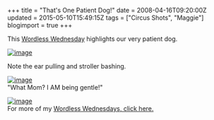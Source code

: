 +++
title = "That's One Patient Dog!"
date = 2008-04-16T09:20:00Z
updated = 2015-05-10T15:49:15Z
tags = ["Circus Shots", "Maggie"]
blogimport = true 
+++


This [Wordless Wednesday](http://www.5minutesformom.com/3223/ww-olivia-teething-on-sophia/) highlights our very patient dog.  


  
[![image](http://bp2.blogger.com/_CPk-Aq1-YMw/SAX9liNJaII/AAAAAAAAAZQ/BX7klqRhEVQ/s320/just+a+little+ear+pulling.JPG)](http://bp2.blogger.com/_CPk-Aq1-YMw/SAX9liNJaII/AAAAAAAAAZQ/BX7klqRhEVQ/s1600-h/just+a+little+ear+pulling.JPG)  

Note the ear pulling and stroller bashing.  

[![image](http://bp0.blogger.com/_CPk-Aq1-YMw/SAX95CNJaJI/AAAAAAAAAZY/q_HqNcjSV3Y/s320/note+the+ear+pulling+and+stroller+bashing.JPG)](http://bp0.blogger.com/_CPk-Aq1-YMw/SAX95CNJaJI/AAAAAAAAAZY/q_HqNcjSV3Y/s1600-h/note+the+ear+pulling+and+stroller+bashing.JPG)  
"What Mom?  I AM being gentle!"  

[![image](http://bp0.blogger.com/_CPk-Aq1-YMw/SAX-LCNJaKI/AAAAAAAAAZg/MaZerH2v1lg/s320/What+mom,+i%27m+being+gentle.JPG)](http://bp0.blogger.com/_CPk-Aq1-YMw/SAX-LCNJaKI/AAAAAAAAAZg/MaZerH2v1lg/s1600-h/What+mom,+i%27m+being+gentle.JPG)  
For more of my [Wordless Wednesdays, click here.](http://lifeatthecircus.com/category/wordless-wednesday/)  



